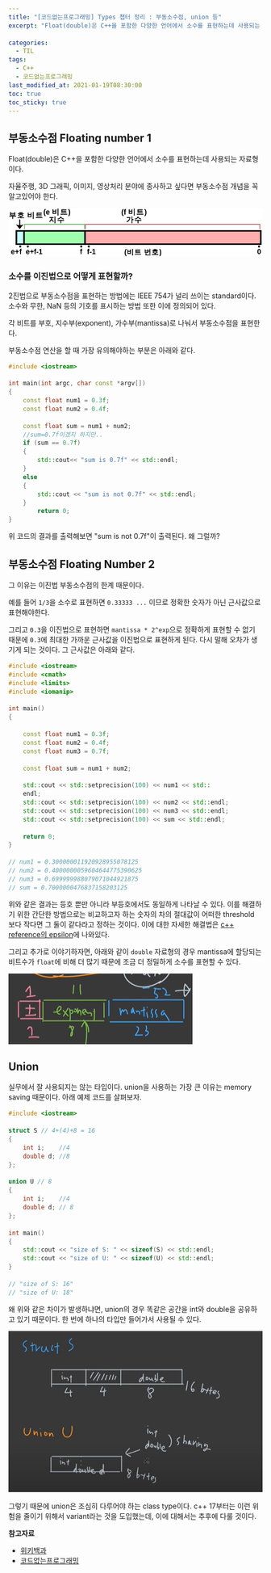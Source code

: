 ```yaml
---
title: "[코드없는프로그래밍] Types 챕터 정리 : 부동소수점, union 등"
excerpt: "Float(double)은 C++을 포함한 다양한 언어에서 소수를 표현하는데 사용되는 자료형이다."

categories:
  - TIL
tags:
  - C++
  - 코드없는프로그래밍
last_modified_at: 2021-01-19T08:30:00
toc: true
toc_sticky: true
---
```


## 부동소수점 Floating number 1



Float(double)은 C++을 포함한 다양한 언어에서 소수를 표현하는데 사용되는 자료형이다.

자율주행, 3D 그래픽, 이미지, 영상처리 분야에 종사하고 싶다면 부동소수점 개념을 꼭 알고있어야 한다.



![wiki_image](/assets/post_images/2021-01-19-Type/2021-01-19-Type_1.png)



### 소수를 이진법으로 어떻게 표현할까?



2진법으로 부동소수점을 표현하는 방법에는 IEEE 754가 널리 쓰이는 standard이다. 소수와 무한, NaN 등의 기호를 표시하는 방법 또한 이에 정의되어 있다.

각 비트를 부호, 지수부(exponent), 가수부(mantissa)로 나눠서 부동소수점을 표현한다.



부동소수점 연산을 할 때 가장 유의해야하는 부분은 아래와 같다.

```c++
#include <iostream>

int main(int argc, char const *argv[])
{
    const float num1 = 0.3f;
    const float num2 = 0.4f;
    
    const float sum = num1 + num2;
    //sum=0.7f이겠지 하지만..
    if (sum == 0.7f)
    {
        std::cout<< "sum is 0.7f" << std::endl;
    }
    else
    {
        std::cout << "sum is not 0.7f" << std::endl;
    }
        return 0;
}


```

위 코드의 결과를 출력해보면 "sum is not 0.7f"이 출력된다. 왜 그럴까? 



## 부동소수점 Floating Number 2



그 이유는 이진법 부동소수점의 한계 때문이다.

예를 들어 `1/3`을 소수로 표현하면 `0.33333 ...` 이므로 정확한 숫자가 아닌 근사값으로 표현해야한다.

그리고 `0.3`을 이진법으로 표현하면 `mantissa * 2^exp`으로 정확하게 표현할 수 없기 때문에 `0.3`에 최대한 가까운 근사값을 이진법으로 표현하게 된다. 다시 말해 오차가 생기게 되는 것이다. 그 근사값은 아래와 같다.



```c++
#include <iostream>
#include <cmath>
#include <limits>
#include <iomanip>

int main()
{

	const float num1 = 0.3f;
	const float num2 = 0.4f;
	const float num3 = 0.7f;

	const float sum = num1 + num2;

	std::cout << std::setprecision(100) << num1 << std::
	endl;
	std::cout << std::setprecision(100) << num2 << std::endl;
	std::cout << std::setprecision(100) << num3 << std::endl;
	std::cout << std::setprecision(100) << sum << std::endl;

	return 0;
}

// num1 = 0.300000011920928955078125
// num2 = 0.4000000059604644775390625
// num3 = 0.699999988079071044921875
// sum = 0.7000000476837158203125
```



위와 같은 결과는 등호 뿐만 아니라 부등호에서도 동일하게 나타날 수 있다. 이를 해결하기 위한 간단한 방법으로는 비교하고자 하는 숫자의 차의 절대값이 어떠한 threshold 보다 작다면 그 둘이 같다라고 정하는 것이다.  이에 대한 자세한 해결법은 [c++ reference의 epsilon](https://en.cppreference.com/w/cpp/types/numeric_limits/epsilon)에 나와있다.

그리고 추가로 이야기하자면, 아래와 같이 `double` 자료형의 경우 mantissa에 할당되는 비트수가 `float`에 비해 더 많기 때문에 조금 더 정밀하게 소수를 표현할 수 있다.

![image-20210121234213760](/assets/post_images/2021-01-19-Type/image-20210121234213760.png)





## Union



실무에서 잘 사용되지는 않는 타입이다. union을 사용하는 가장 큰 이유는 memory saving 때문이다. 아래 예제 코드를 살펴보자.

```c++
#include <iostream>

struct S // 4+(4)+8 = 16
{
	int i;	  //4
	double d; //8
};

union U // 8
{
	int i;	  //4
	double d; // 8
};

int main()
{
	std::cout << "size of S: " << sizeof(S) << std::endl;
	std::cout << "size of U: " << sizeof(U) << std::endl;
}

// "size of S: 16"
// "size of U: 18"
```



왜 위와 같은 차이가 발생하냐면, union의 경우 똑같은 공간을 int와 double을 공유하고 있기 때문이다. 한 번에 하나의 타입만 들어가서 사용될 수 있다.



![image-20210122000952272](/assets/post_images/2021-01-19-Type/image-20210122000952272.png)



그렇기 때문에 union은 조심히 다루어야 하는 class type이다. c++ 17부터는 이런 위험을 줄이기 위해서 variant라는 것을 도입했는데, 이에 대해서는 추후에 다룰 것이다. 



**참고자료**

- [위키백과](https://ko.wikipedia.org/wiki/IEEE_754)
- [코드없는프로그래밍](https://www.youtube.com/playlist?list=PLDV-cCQnUlIbMTKI-Tc3RV6i3yn0IWeLT)



